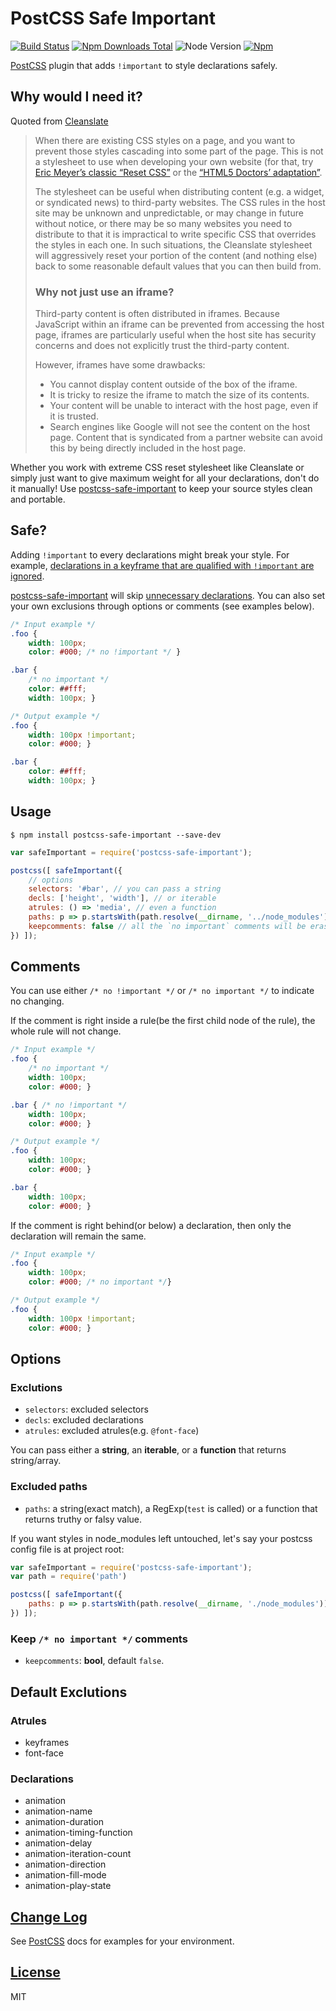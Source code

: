 # PostCSS Safe Important

[![Build Status][ci-img]][ci]
[![Npm Downloads Total][dt-img]][npm]
![Node Version][node-img]
[![Npm][npm-img]][npm]

[PostCSS] plugin that adds `!important` to style declarations safely.

[PostCSS]:  https://github.com/postcss/postcss
[ci-img]:   https://travis-ci.org/crimx/postcss-safe-important.svg
[ci]:       https://travis-ci.org/crimx/postcss-safe-important
[npm-img]:  https://img.shields.io/npm/v/postcss-safe-important.svg
[npm]:      https://www.npmjs.com/package/postcss-safe-important
[dt-img]:   https://img.shields.io/npm/dt/postcss-safe-important.svg
[node-img]: https://img.shields.io/npm/dm/postcss-safe-important.svg

## Why would I need it?

Quoted from [Cleanslate](http://cleanslatecss.com/#Why-would-I-need-it)

> When there are existing CSS styles on a page, and you want to prevent those styles cascading into some part of the page. This is not a stylesheet to use when developing your own website (for that, try [Eric Meyer’s classic “Reset CSS”](http://meyerweb.com/eric/tools/css/reset/) or the [“HTML5 Doctors’ adaptation”](http://html5doctor.com/html-5-reset-stylesheet).
>
> The stylesheet can be useful when distributing content (e.g. a widget, or syndicated news) to third-party websites. The CSS rules in the host site may be unknown and unpredictable, or may change in future without notice, or there may be so many websites you need to distribute to that it is impractical to write specific CSS that overrides the styles in each one. In such situations, the Cleanslate stylesheet will aggressively reset your portion of the content (and nothing else) back to some reasonable default values that you can then build from.
>
> ### Why not just use an iframe?
>
> Third-party content is often distributed in iframes. Because JavaScript within an iframe can be prevented from accessing the host page, iframes are particularly useful when the host site has security concerns and does not explicitly trust the third-party content.
>
> However, iframes have some drawbacks:
>
> - You cannot display content outside of the box of the iframe.
> - It is tricky to resize the iframe to match the size of its contents.
> - Your content will be unable to interact with the host page, even if it is trusted.
> - Search engines like Google will not see the content on the host page. Content that is syndicated from a partner website can avoid this by being directly included in the host page.


Whether you work with extreme CSS reset stylesheet like Cleanslate or simply just want to give maximum weight for all your declarations, don't do it manually! Use [postcss-safe-important] to keep your source styles clean and portable.

## Safe?

Adding `!important` to every declarations might break your style. For example, [declarations in a keyframe that are qualified with `!important` are ignored](https://developer.mozilla.org/en-US/docs/Web/CSS/@keyframes#!important_in_a_keyframe).

[postcss-safe-important] will skip [unnecessary declarations](#default-exclutions). You can also set your own exclusions through options or comments (see examples below).

[postcss-safe-important]: https://github.com/Crimx/postcss-safe-important


```css
/* Input example */
.foo {
    width: 100px;
    color: #000; /* no !important */ }

.bar {
    /* no important */
    color: ##fff;
    width: 100px; }
```

```css
/* Output example */
.foo {
    width: 100px !important;
    color: #000; }

.bar {
    color: ##fff;
    width: 100px; }
```

## Usage

```
$ npm install postcss-safe-important --save-dev
```

```js
var safeImportant = require('postcss-safe-important');

postcss([ safeImportant({
    // options
    selectors: '#bar', // you can pass a string
    decls: ['height', 'width'], // or iterable
    atrules: () => 'media', // even a function
    paths: p => p.startsWith(path.resolve(__dirname, '../node_modules')), // rule out paths
    keepcomments: false // all the `no important` comments will be erased
}) ]);
```

## Comments

You can use either `/* no !important */` or `/* no important */` to indicate no changing.

If the comment is right inside a rule(be the first child node of the rule), the whole rule will not change.

```css
/* Input example */
.foo {
    /* no important */
    width: 100px;
    color: #000; }

.bar { /* no !important */
    width: 100px;
    color: #000; }
```

```css
/* Output example */
.foo {
    width: 100px;
    color: #000; }

.bar {
    width: 100px;
    color: #000; }
```

If the comment is right behind(or below) a declaration, then only the declaration will remain the same.

```css
/* Input example */
.foo {
    width: 100px;
    color: #000; /* no important */}
```

```css
/* Output example */
.foo {
    width: 100px !important;
    color: #000; }
```

## Options

### Exclutions

- `selectors`: excluded selectors
- `decls`: excluded declarations
- `atrules`: excluded atrules(e.g. `@font-face`)

You can pass either a **string**, an **iterable**, or a **function** that returns string/array.

### Excluded paths

- `paths`: a string(exact match), a RegExp(`test` is called) or a function that returns truthy or falsy value.

If you want styles in node_modules left untouched, let's say your postcss config file is at project root:

```js
var safeImportant = require('postcss-safe-important');
var path = require('path')

postcss([ safeImportant({
    paths: p => p.startsWith(path.resolve(__dirname, './node_modules'))
}) ]);
```

### Keep `/* no important */` comments

- `keepcomments`: **bool**, default `false`.

## Default Exclutions

### Atrules

- keyframes
- font-face

### Declarations

- animation
- animation-name
- animation-duration
- animation-timing-function
- animation-delay
- animation-iteration-count
- animation-direction
- animation-fill-mode
- animation-play-state

## [Change Log](CHANGELOG.md)

See [PostCSS] docs for examples for your environment.

## [License](LICENSE)

MIT

